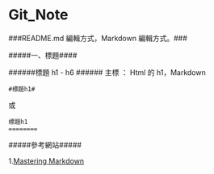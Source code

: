 Git_Note
========

###README.md 編輯方式，Markdown 編輯方式。###

#####一、標題####

######標題 h1 - h6 ######
主標 ： Html 的 h1，Markdown 
~~~~~~~~
#標題h1#
~~~~~~~~
或
~~~~~~~~
標題h1
========
~~~~~~~~


#####參考網站#####

1.[Mastering Markdown](https://guides.github.com/features/mastering-markdown/)

